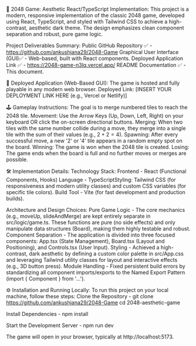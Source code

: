 👾 2048 Game: Aesthetic React/TypeScript Implementation: 
This project is a modern, responsive implementation of the classic 2048 game, developed using React, TypeScript, and styled with Tailwind CSS to achieve a high-contrast, aesthetic dark theme. The design emphasizes clean component separation and robust, pure game logic.

Project Deliverables Summary:
Public GitHub Repository      ✅ - https://github.com/ankushjana29/2048-Game
Graphical User Interface (GUI)✅ - Web-based, built with React components.
Deployed Application Link     ✅ - https://2048-game-n3lq.vercel.app/
README Documentation          ✅ - This document.

🚀 Deployed Application (Web-Based GUI):
The game is hosted and fully playable in any modern web browser.
Deployed Link: [INSERT YOUR DEPLOYMENT LINK HERE (e.g., Vercel or Netlify)]

🕹️ Gameplay Instructions:
The goal is to merge numbered tiles to reach the 2048 tile.
Movement: Use the Arrow Keys (Up, Down, Left, Right) on your keyboard OR click the on-screen directional buttons.
Merging: When two tiles with the same number collide during a move, they merge into a single tile with the sum of their values (e.g., $2 + 2 = 4$).
Spawning: After every successful move, a new '2' or '4' tile appears in a random empty spot on the board.
Winning: The game is won when the 2048 tile is created.
Losing: The game ends when the board is full and no further moves or merges are possible.

🛠️ Implementation Details:
Technology Stack:
Frontend - React (Functional Components, Hooks)
Language - TypeScriptStyling: Tailwind CSS (for responsiveness and modern utility classes) and custom CSS variables (for specific tile colors).
Build Tool - Vite (for fast development and production builds).

Architecture and Design Choices:
Pure Game Logic - The core mechanics (e.g., moveUp, slideAndMerge) are kept entirely separate in src/logic/game.ts. These functions are pure (no side effects) and only manipulate data structures (Board), making them highly testable and robust.
Component Separation - The application is divided into three focused components: App.tsx (State Management), Board.tsx (Layout and Positioning), and Controls.tsx (User Input).
Styling - Achieved a high-contrast, dark aesthetic by defining a custom color palette in src/App.css and leveraging Tailwind utility classes for layout and interactive effects (e.g., 3D button press).
Module Handling - Fixed persistent build errors by standardizing all component imports/exports to the Named Export Pattern (import { Component } from '...').

⚙️ Installation and Running Locally:
To run this project on your local machine, follow these steps:
Clone the Repository -
git clone https://github.com/ankushjana29/2048-Game
cd 2048-aesthetic-game

Install Dependencies -
npm install

Start the Development Server -
npm run dev

The game will open in your browser, typically at http://localhost:5173.
